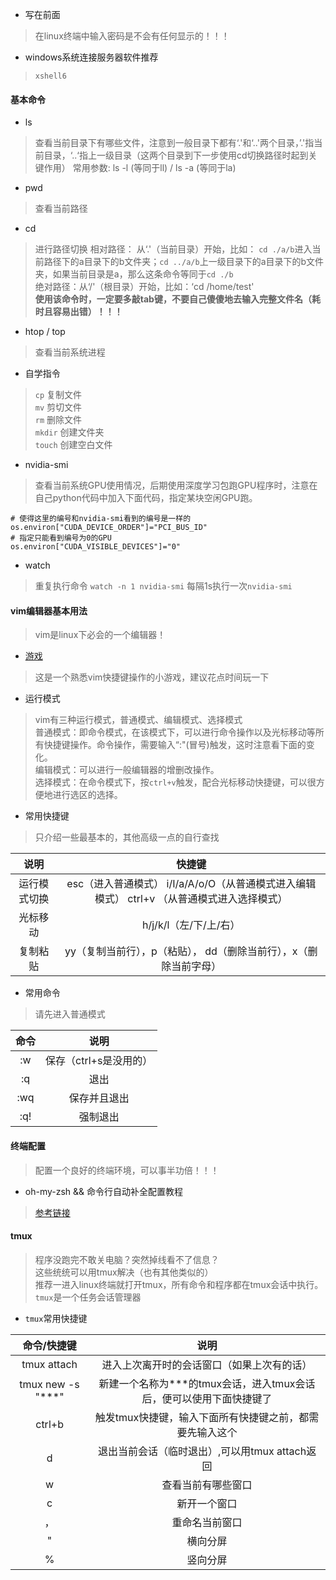 - 写在前面
> 在linux终端中输入密码是不会有任何显示的！！！

- windows系统连接服务器软件推荐
> `xshell6`

#### 基本命令
- ls
> 查看当前目录下有哪些文件，注意到一般目录下都有‘.'和‘..'两个目录，’.'指当前目录，‘..‘指上一级目录（这两个目录到下一步使用cd切换路径时起到关键作用）
> 常用参数: ls -l (等同于ll) / ls -a (等同于la)

- pwd
> 查看当前路径

- cd
> 进行路径切换
> 相对路径： 从‘.'（当前目录）开始，比如： `cd ./a/b`进入当前路径下的a目录下的b文件夹；`cd ../a/b`上一级目录下的a目录下的b文件夹，如果当前目录是a，那么这条命令等同于`cd ./b`  
> 绝对路径：从‘/'（根目录）开始，比如：‘cd /home/test'   
> **使用该命令时，一定要多敲tab键，不要自己傻傻地去输入完整文件名（耗时且容易出错）！！！**

- htop / top
> 查看当前系统进程

- 自学指令
> `cp` 复制文件  
> `mv` 剪切文件  
> `rm` 删除文件  
> `mkdir` 创建文件夹  
> `touch` 创建空白文件

- nvidia-smi
> 查看当前系统GPU使用情况，后期使用深度学习包跑GPU程序时，注意在自己python代码中加入下面代码，指定某块空闲GPU跑。
```
# 使得这里的编号和nvidia-smi看到的编号是一样的
os.environ["CUDA_DEVICE_ORDER"]="PCI_BUS_ID"
# 指定只能看到编号为0的GPU
os.environ["CUDA_VISIBLE_DEVICES"]="0"
```

- watch
> 重复执行命令
> `watch -n 1 nvidia-smi` 每隔1s执行一次`nvidia-smi`

#### vim编辑器基本用法
> vim是linux下必会的一个编辑器！

- [游戏](https://vim-adventures.com/)
> 这是一个熟悉vim快捷键操作的小游戏，建议花点时间玩一下

- 运行模式
> vim有三种运行模式，普通模式、编辑模式、选择模式   
> 普通模式：即命令模式，在该模式下，可以进行命令操作以及光标移动等所有快捷键操作。命令操作，需要输入“:"(冒号)触发，这时注意看下面的变化。  
> 编辑模式：可以进行一般编辑器的增删改操作。  
> 选择模式：在命令模式下，按`ctrl+v`触发，配合光标移动快捷键，可以很方便地进行选区的选择。

- 常用快捷键
> 只介绍一些最基本的，其他高级一点的自行查找

|     说明     |                                            快捷键                                           |
|:------------:|:-------------------------------------------------------------------------------------------:|
| 运行模式切换 | esc（进入普通模式） i/I/a/A/o/O（从普通模式进入编辑模式） ctrl+v （从普通模式进入选择模式） |
|   光标移动   |                                    h/j/k/l（左/下/上/右）                                   |
|   复制粘贴   |              yy（复制当前行），p（粘贴）， dd（删除当前行），x（删除当前字母）              |

- 常用命令
> 请先进入普通模式

| 命令 |          说明          |
|:----:|:----------------------:|
|  :w  | 保存（ctrl+s是没用的） |
|  :q  |          退出          |
|  :wq |      保存并且退出      |
|  :q! |        强制退出        |

#### 终端配置
> 配置一个良好的终端环境，可以事半功倍！！！

- oh-my-zsh && 命令行自动补全配置教程
> [参考链接](https://www.cnblogs.com/EasonJim/p/7863099.html)

#### tmux
> 程序没跑完不敢关电脑？突然掉线看不了信息？  
> 这些统统可以用tmux解决（也有其他类似的）  
> 推荐一进入linux终端就打开tmux，所有命令和程序都在tmux会话中执行。  
> `tmux`是一个任务会话管理器

- `tmux`常用快捷键

|    命令/快捷键    |                                 说明                                |
|:-----------------:|:-------------------------------------------------------------------:|
|    tmux attach    |              进入上次离开时的会话窗口（如果上次有的话）             |
| tmux new -s "***" | 新建一个名称为***的tmux会话，进入tmux会话后，便可以使用下面快捷键了 |
|       ctrl+b      |       触发tmux快捷键，输入下面所有快捷键之前，都需要先输入这个      |
|         d         |            退出当前会话（临时退出）,可以用tmux attach返回           |
|         w         |                          查看当前有哪些窗口                         |
|         c         |                             新开一个窗口                            |
|         ，        |                            重命名当前窗口                           |
|         "         |                               横向分屏                              |
|         %         |                               竖向分屏                              |